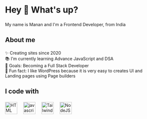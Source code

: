 <h1 align="left">Hey 👋 What's up?</h1>

###

<p align="left">My name is Manan and I'm a Frontend Developer, from India</p>

###

<h2 align="left">About me</h2>

###

<p align="left">✨ Creating sites since 2020<br>📚 I'm currently learning Advance JavaScript and DSA<br>🎯 Goals: Becoming a Full Stack Developer<br>🎲 Fun fact: I like WordPress because it is very easy to creates UI and Landing pages using Page builders</p>

###

<h2 align="left">I code with</h2>

###

<div align="left">
  <img src="https://cdn.jsdelivr.net/gh/devicons/devicon@latest/icons/html5/html5-original.svg" height="40" alt="HTML logo"  />
  <img width="12" />
  <img src="https://cdn.jsdelivr.net/gh/devicons/devicon/icons/javascript/javascript-original.svg" height="40" alt="javascript logo"  />
  <img width="12" />
  <img src="https://cdn.jsdelivr.net/gh/devicons/devicon@latest/icons/tailwindcss/tailwindcss-original.svg" height="40" alt="Tailwind CSS logo"  />
  <img width="12" />
  <img src="https://cdn.jsdelivr.net/gh/devicons/devicon@latest/icons/nodejs/nodejs-original-wordmark.svg" height="40" alt="NodeJS logo"  />
</div>

###
